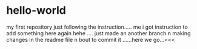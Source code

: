 # hello-world
my first repository 
just following the instruction.....
me i got instruction to add something here again hehe .... just made an another branch n making changes in the readme file n bout to commit it ......here we go...<<<
